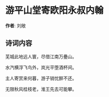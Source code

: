 # 游平山堂寄欧阳永叔内翰

**作者**: 刘敞

## 诗词内容

芜城此地远人寰，尽借江南万疉山。

水汽横浮飞鸟外，岚光平堕酒杯间。

主人寄赏来何暮，游子销忧醉不还。

无限秋风桂枝老，淮王先去可能攀。

